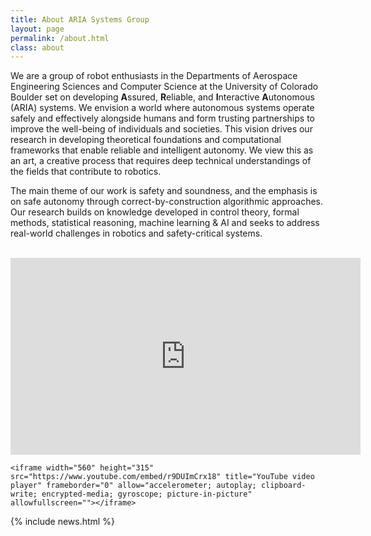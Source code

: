 ```yaml
---
title: About ARIA Systems Group 
layout: page
permalink: /about.html
class: about
---
```


We are a group of robot enthusiasts in the Departments of Aerospace Engineering Sciences and Computer Science at the University of Colorado Boulder set on developing **A**ssured, **R**eliable, and **I**nteractive **A**utonomous (ARIA) systems.  We envision a world where autonomous systems operate safely and effectively alongside humans and form trusting partnerships to improve the well-being of individuals and societies.  This vision drives our research in developing theoretical foundations and computational frameworks that enable reliable and intelligent autonomy.  We view this as an art, a creative process that requires deep technical understandings of the fields that contribute to robotics. 

The main theme of our work is safety and soundness, and the emphasis is on safe autonomy through correct-by-construction algorithmic approaches.  Our research builds on knowledge developed in control theory, formal methods, statistical reasoning, machine learning & AI and seeks to address real-world challenges in robotics and safety-critical systems.
<br>
<br>

<div class="iframe-container">
    <iframe width="560" height="315" src="https://youtube.com/embed/YoApl4unzAQ" frameborder="0" allow="accelerometer; autoplay; clipboard-write; encrypted-media; gyroscope; picture-in-picture" allowfullscreen=""></iframe>

    <iframe width="560" height="315" src="https://www.youtube.com/embed/r9DUImCrx18" title="YouTube video player" frameborder="0" allow="accelerometer; autoplay; clipboard-write; encrypted-media; gyroscope; picture-in-picture" allowfullscreen=""></iframe>
</div>

{% include news.html %}